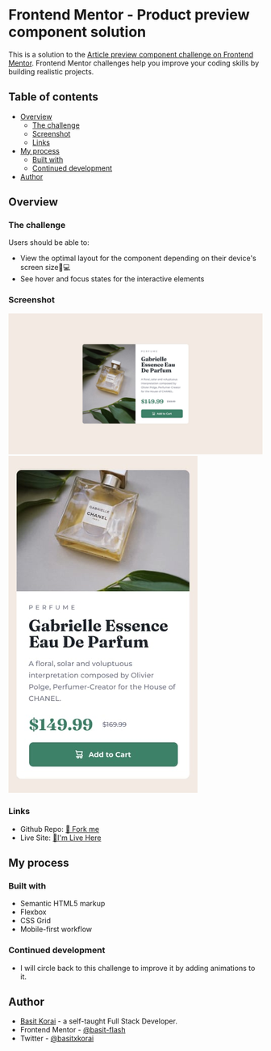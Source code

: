 # Frontend Mentor - Product preview component solution

This is a solution to the [Article preview component challenge on Frontend Mentor](https://www.frontendmentor.io/challenges/article-preview-component-dYBN_pYFT). Frontend Mentor challenges help you improve your coding skills by building realistic projects.

## Table of contents

- [Overview](#overview)
  - [The challenge](#the-challenge)
  - [Screenshot](#screenshot)
  - [Links](#links)
- [My process](#my-process)
  - [Built with](#built-with)
  - [Continued development](#continued-development)
- [Author](#author)

## Overview

### The challenge

Users should be able to:

- View the optimal layout for the component depending on their device's screen size📱💻
- See hover and focus states for the interactive elements

### Screenshot

![](./design/screen-desktop.jpg)
![](./design/screen-mobile.jpg)

### Links

- Github Repo: [🍴 Fork me](https://github.com/basitkorai/Product-preview-card-component)
- Live Site: [🏡I'm Live Here](https://basitkorai.github.io/Product-preview-card-component/)

## My process

### Built with

- Semantic HTML5 markup
- Flexbox
- CSS Grid
- Mobile-first workflow

### Continued development
- I will circle back to this challenge to improve it by adding animations to it.


## Author

- [Basit Korai](https://basitkorai.netlify.app) - a self-taught Full Stack Developer.
- Frontend Mentor - [@basit-flash](https://www.frontendmentor.io/profile/basit-flash)
- Twitter - [@basitxkorai](https://www.twitter.com/basitxkorai)

